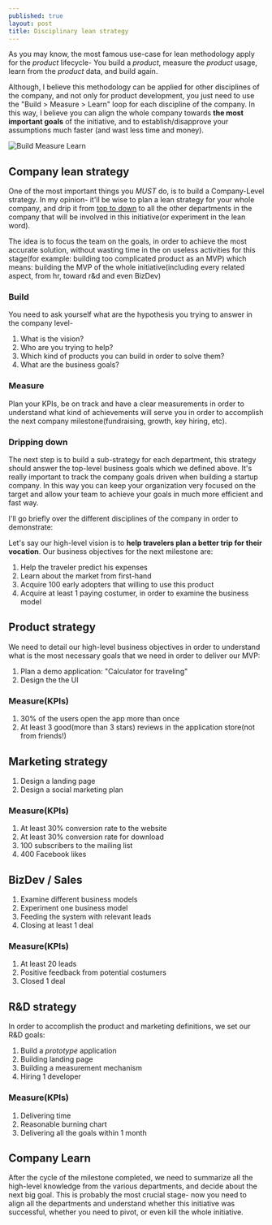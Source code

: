 ```yaml
---
published: true
layout: post
title: Disciplinary lean strategy
---
```

As you may know, the most famous use-case for lean methodology apply for the _product_ lifecycle-
You build a *product*, measure the *product* usage, learn from the *product* data, and build again.

Although, I believe this methodology can be applied for other disciplines of the company, and not only for product development,
you just need to use the "Build > Measure > Learn" loop for each discipline of the company.
In this way, I believe you can align the whole company towards **the most important goals** of the initiative, and to establish/disapprove your
assumptions much faster (and wast less time and money).

<img src="http://www.cu-tcdc.com/wp-content/uploads/2014/07/Diagrame-031.jpg" alt="Build Measure Learn" style="max-height: 400px;" /><br />

 
## Company lean strategy
One of the most important things you *MUST* do, is to build a Company-Level strategy. In my opinion- it'll be wise to plan a
lean strategy for your whole company, and drip it from [top to down](https://en.wikipedia.org/wiki/Top-down_and_bottom-up_design)
to all the other departments in the company that will be involved in this initiative(or experiment in the lean word).

The idea is to focus the team on the goals, in order to achieve the most accurate solution, without wasting time in the
on useless activities for this stage(for example: building too complicated product as an MVP) which means: building the MVP
of the whole initiative(including every related aspect, from hr, toward r&d and even BizDev)

### Build
You need to ask yourself what are the hypothesis you trying to answer in the company level-

1. What is the vision?
1. Who are you trying to help?
1. Which kind of products you can build in order to solve them?
1. What are the business goals?

### Measure
Plan your KPIs, be on track and have a clear measurements in order to understand what kind of achievements will serve you
in order to accomplish the next company milestone(fundraising, growth, key hiring, etc).

### Dripping down
The next step is to build a sub-strategy for each department, this strategy should answer the top-level business goals which
we defined above. It's really important to track the company goals driven when building a startup company. In this
way you can keep your organization very focused on the target and allow your team to achieve your goals in much more efficient and fast way.

I'll go briefly over the different disciplines of the company in order to demonstrate:

Let's say our high-level vision is to **help travelers plan a better trip for their vocation**. Our business objectives for the
next milestone are:

1. Help the traveler predict his expenses
1. Learn about the market from first-hand
1. Acquire 100 early adopters that willing to use this product
1. Acquire at least 1 paying costumer, in order to examine the business model

## Product strategy
We need to detail our high-level business objectives in order to understand what is the most necessary goals that we need
in order to deliver our MVP:

1. Plan a demo application: "Calculator for traveling"
1. Design the the UI

### Measure(KPIs)
1. 30% of the users open the app more than once
1. At least 3 good(more than 3 stars) reviews in the application store(not from friends!)

## Marketing strategy
1. Design a landing page
1. Design a social marketing plan

### Measure(KPIs)
1. At least 30% conversion rate to the website
1. At least 30% conversion rate for download
1. 100 subscribers to the mailing list
1. 400 Facebook likes

## BizDev / Sales
1. Examine different business models
1. Experiment one business model
1. Feeding the system with relevant leads
1. Closing at least 1 deal

### Measure(KPIs)
1. At least 20 leads
1. Positive feedback from potential costumers
1. Closed 1 deal

## R&D strategy
In order to accomplish the product and marketing definitions, we set our R&D goals:

1. Build a *prototype* application
1. Building landing page
1. Building a measurement mechanism
1. Hiring 1 developer

### Measure(KPIs)
1. Delivering time
1. Reasonable burning chart
1. Delivering all the goals within 1 month

## Company Learn
After the cycle of the milestone completed, we need to summarize all the high-level knowledge from the various departments,
and decide about the next big goal.
This is probably the most crucial stage- now you need to align all the departments and understand whether this initiative
was successful, whether you need to pivot, or even kill the whole initiative.